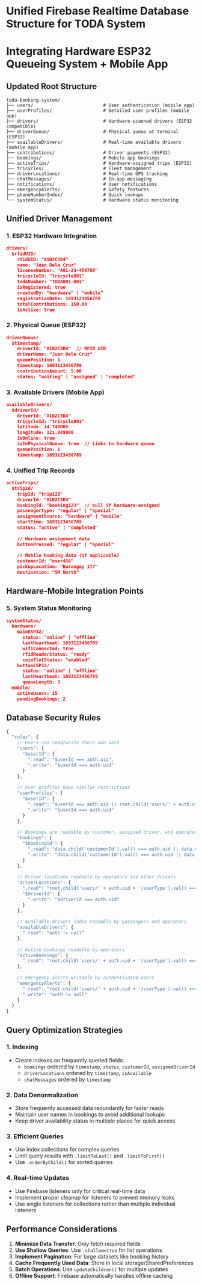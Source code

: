 # Unified Firebase Realtime Database Structure for TODA System
# Integrating Hardware ESP32 Queueing System + Mobile App

## Updated Root Structure
```
toda-booking-system/
├── users/                          # User authentication (mobile app)
├── userProfiles/                   # Detailed user profiles (mobile app)
├── drivers/                        # Hardware-scanned drivers (ESP32 compatible)
├── driverQueue/                    # Physical queue at terminal (ESP32)
├── availableDrivers/               # Real-time available drivers (mobile app)
├── contributions/                  # Driver payments (ESP32)
├── bookings/                       # Mobile app bookings
├── activeTrips/                    # Hardware-assigned trips (ESP32)
├── tricycles/                      # Fleet management
├── driverLocations/                # Real-time GPS tracking
├── chatMessages/                   # In-app messaging
├── notifications/                  # User notifications
├── emergencyAlerts/                # Safety features
├── phoneNumberIndex/               # Quick lookups
└── systemStatus/                   # Hardware status monitoring
```

## Unified Driver Management

### 1. ESP32 Hardware Integration
```json
drivers/
  $rfidUID/
    rfidUID: "A1B2C3D4"
    name: "Juan Dela Cruz"
    licenseNumber: "A01-23-456789"
    tricycleId: "tricycle001"
    todaNumber: "TODA001-001"
    isRegistered: true
    createdBy: "hardware" | "mobile"
    registrationDate: 1693123456789
    totalContributions: 150.00
    isActive: true
```

### 2. Physical Queue (ESP32)
```json
driverQueue/
  $timestamp/
    driverId: "A1B2C3D4"  // RFID UID
    driverName: "Juan Dela Cruz"
    queuePosition: 1
    timestamp: 1693123456789
    contributionAmount: 5.00
    status: "waiting" | "assigned" | "completed"
```

### 3. Available Drivers (Mobile App)
```json
availableDrivers/
  $driverId/
    driverId: "A1B2C3D4"
    tricycleId: "tricycle001"
    latitude: 14.748005
    longitude: 121.049900
    isOnline: true
    isInPhysicalQueue: true  // Links to hardware queue
    queuePosition: 1
    timestamp: 1693123456789
```

### 4. Unified Trip Records
```json
activeTrips/
  $tripId/
    tripId: "trip123"
    driverId: "A1B2C3D4"
    bookingId: "booking123"  // null if hardware-assigned
    passengerType: "regular" | "special"
    assignmentSource: "hardware" | "mobile"
    startTime: 1693123456789
    status: "active" | "completed"
    
    // Hardware assignment data
    buttonPressed: "regular" | "special"
    
    // Mobile booking data (if applicable)
    customerId: "user456"
    pickupLocation: "Barangay 177"
    destination: "SM North"
```

## Hardware-Mobile Integration Points

### 5. System Status Monitoring
```json
systemStatus/
  hardware/
    mainESP32/
      status: "online" | "offline"
      lastHeartbeat: 1693123456789
      wifiConnected: true
      rfidReaderStatus: "ready"
      coinSlotStatus: "enabled"
    buttonESP32/
      status: "online" | "offline"
      lastHeartbeat: 1693123456789
      queueLength: 3
  mobile/
    activeUsers: 15
    pendingBookings: 2
```

## Database Security Rules

```javascript
{
  "rules": {
    // Users can read/write their own data
    "users": {
      "$userId": {
        ".read": "$userId === auth.uid",
        ".write": "$userId === auth.uid"
      }
    },
    
    // User profiles have similar restrictions
    "userProfiles": {
      "$userId": {
        ".read": "$userId === auth.uid || root.child('users/' + auth.uid + '/userType').val() === 'OPERATOR'",
        ".write": "$userId === auth.uid"
      }
    },
    
    // Bookings are readable by customer, assigned driver, and operators
    "bookings": {
      "$bookingId": {
        ".read": "data.child('customerId').val() === auth.uid || data.child('assignedDriverId').val() === auth.uid || root.child('users/' + auth.uid + '/userType').val() === 'OPERATOR'",
        ".write": "data.child('customerId').val() === auth.uid || data.child('assignedDriverId').val() === auth.uid || root.child('users/' + auth.uid + '/userType').val() === 'OPERATOR'"
      }
    },
    
    // Driver locations readable by operators and other drivers
    "driverLocations": {
      ".read": "root.child('users/' + auth.uid + '/userType').val() === 'DRIVER' || root.child('users/' + auth.uid + '/userType').val() === 'OPERATOR'",
      "$driverId": {
        ".write": "$driverId === auth.uid"
      }
    },
    
    // Available drivers index readable by passengers and operators
    "availableDrivers": {
      ".read": "auth != null"
    },
    
    // Active bookings readable by operators
    "activeBookings": {
      ".read": "root.child('users/' + auth.uid + '/userType').val() === 'OPERATOR'"
    },
    
    // Emergency alerts writable by authenticated users
    "emergencyAlerts": {
      ".read": "root.child('users/' + auth.uid + '/userType').val() === 'OPERATOR' || root.child('users/' + auth.uid + '/userType').val() === 'TODA_ADMIN'",
      ".write": "auth != null"
    }
  }
}
```

## Query Optimization Strategies

### 1. Indexing
- Create indexes on frequently queried fields:
  - `bookings` ordered by `timestamp`, `status`, `customerId`, `assignedDriverId`
  - `driverLocations` ordered by `timestamp`, `isAvailable`
  - `chatMessages` ordered by `timestamp`

### 2. Data Denormalization
- Store frequently accessed data redundantly for faster reads
- Maintain user names in bookings to avoid additional lookups
- Keep driver availability status in multiple places for quick access

### 3. Efficient Queries
- Use index collections for complex queries
- Limit query results with `.limitToLast()` and `.limitToFirst()`
- Use `.orderByChild()` for sorted queries

### 4. Real-time Updates
- Use Firebase listeners only for critical real-time data
- Implement proper cleanup for listeners to prevent memory leaks
- Use single listeners for collections rather than multiple individual listeners

## Performance Considerations

1. **Minimize Data Transfer**: Only fetch required fields
2. **Use Shallow Queries**: Use `.shallow=true` for list operations
3. **Implement Pagination**: For large datasets like booking history
4. **Cache Frequently Used Data**: Store in local storage/SharedPreferences
5. **Batch Operations**: Use `updateChildren()` for multiple updates
6. **Offline Support**: Firebase automatically handles offline caching

